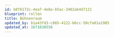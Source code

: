 ```yaml
---
id: b8f6172c-4ea7-4e8a-b5ac-3482ab4d7121
blueprint: rollen
title: Bühnenraum
updated_by: b1a43fd3-c865-4122-b6cc-50cfa81a1985
updated_at: 1671030558
---
```

